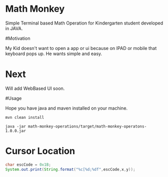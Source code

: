 # Math Monkey

Simple Terminal based Math Operation for Kindergarten student developed in JAVA.


#Motivation

My Kid doesn't want to open a app or ui because on IPAD or mobile that keyboard pops up. He wants simple and easy.

# Next
Will add WebBased UI soon.

#Usage

Hope you have java and maven installed on your machine.

```
mvn clean install

java -jar math-monkey-operations/target/math-monkey-operatons-1.0.0.jar

```

# Cursor Location
``` java
char escCode = 0x1B;
System.out.print(String.format("%c[%d;%df",escCode,x,y));
```